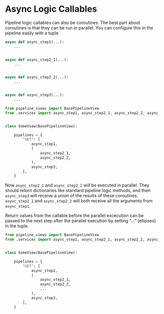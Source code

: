 # Async Logic Callables

Pipeline logic callables can also be coroutines.
The best part about coroutines is that they can be run in parallel.
You can configure this in the pipeline easily with a tuple.


```python title="services.py"
async def async_step1(...):
    ...


async def async_step2_1(...):
    ...


async def async_step2_2(...):
    ...


async def async_step3(...):
    ...
```

```python title="views.py" hl_lines="10 11 12 13"
from pipeline_views import BasePipelineView
from .services import async_step1, async_step2_1, async_step2_2, async_step3


class SomeView(BasePipelineView):

    pipelines = {
        "GET": [
            async_step1,
            (
                async_step2_1,
                async_step2_2,
            ),
            async_step3,
        ],
    }
```

Now `async_step2_1` and `async_step2_2` will be executed in parallel. They should return dictionaries
like standard pipeline logic methods, and then `async_step3` will receive a union of the results of these
coroutines. `async_step2_1` and `async_step2_2` will both receive all the arguments from `async_step1`.

Return values from the callable before the parallel excecution can be passed to the next step after the
parallel execution by setting "..." (ellipses) in the tuple.

```python title="views.py" hl_lines="13"
from pipeline_views import BasePipelineView
from .services import async_step1, async_step2_1, async_step2_2, async_step3


class SomeView(BasePipelineView):

    pipelines = {
        "GET": [
            async_step1,
            (
                async_step2_1,
                async_step2_2,
                ...
            ),
            async_step3,
        ],
    }
```

